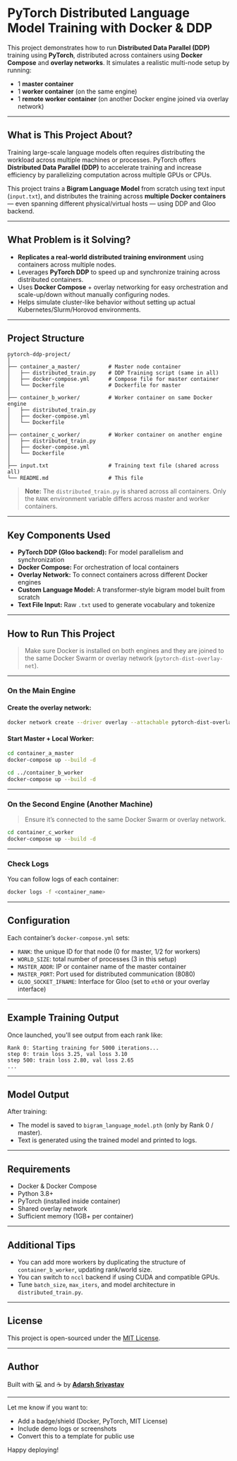# PyTorch Distributed Language Model Training with Docker & DDP

This project demonstrates how to run **Distributed Data Parallel (DDP)** training using **PyTorch**, distributed across containers using **Docker Compose** and **overlay networks**. It simulates a realistic multi-node setup by running:

- 1 **master container**
- 1 **worker container** (on the same engine)
- 1 **remote worker container** (on another Docker engine joined via overlay network)

---

##  What is This Project About?

Training large-scale language models often requires distributing the workload across multiple machines or processes. PyTorch offers **Distributed Data Parallel (DDP)** to accelerate training and increase efficiency by parallelizing computation across multiple GPUs or CPUs.

This project trains a **Bigram Language Model** from scratch using text input (`input.txt`), and distributes the training across **multiple Docker containers** — even spanning different physical/virtual hosts — using DDP and Gloo backend.

---

##  What Problem is it Solving?

-  **Replicates a real-world distributed training environment** using containers across multiple nodes.
-  Leverages **PyTorch DDP** to speed up and synchronize training across distributed containers.
-  Uses **Docker Compose** + overlay networking for easy orchestration and scale-up/down without manually configuring nodes.
-  Helps simulate cluster-like behavior without setting up actual Kubernetes/Slurm/Horovod environments.

---

## Project Structure

```
pytorch-ddp-project/
│
├── container_a_master/         # Master node container
│   ├── distributed_train.py    # DDP Training script (same in all)
│   ├── docker-compose.yml      # Compose file for master container
│   └── Dockerfile              # Dockerfile for master
│
├── container_b_worker/         # Worker container on same Docker engine
│   ├── distributed_train.py
│   ├── docker-compose.yml
│   └── Dockerfile
│
├── container_c_worker/         # Worker container on another engine
│   ├── distributed_train.py
│   ├── docker-compose.yml
│   └── Dockerfile
│
├── input.txt                   # Training text file (shared across all)
└── README.md                   # This file
```

> **Note:** The `distributed_train.py` is shared across all containers. Only the `RANK` environment variable differs across master and worker containers.

---

## Key Components Used

- **PyTorch DDP (Gloo backend):** For model parallelism and synchronization
- **Docker Compose:** For orchestration of local containers
- **Overlay Network:** To connect containers across different Docker engines
- **Custom Language Model:** A transformer-style bigram model built from scratch
- **Text File Input:** Raw `.txt` used to generate vocabulary and tokenize

---

## How to Run This Project

> Make sure Docker is installed on both engines and they are joined to the same Docker Swarm or overlay network (`pytorch-dist-overlay-net`).

---

###  On the Main Engine

#### Create the overlay network:
```bash
docker network create --driver overlay --attachable pytorch-dist-overlay-net
```

#### Start Master + Local Worker:

```bash
cd container_a_master
docker-compose up --build -d
```

```bash
cd ../container_b_worker
docker-compose up --build -d
```

---

###  On the Second Engine (Another Machine)

> Ensure it’s connected to the same Docker Swarm or overlay network.

```bash
cd container_c_worker
docker-compose up --build -d
```

---

###  Check Logs

You can follow logs of each container:

```bash
docker logs -f <container_name>
```

---

##  Configuration

Each container’s `docker-compose.yml` sets:

- `RANK`: the unique ID for that node (0 for master, 1/2 for workers)
- `WORLD_SIZE`: total number of processes (3 in this setup)
- `MASTER_ADDR`: IP or container name of the master container
- `MASTER_PORT`: Port used for distributed communication (8080)
- `GLOO_SOCKET_IFNAME`: Interface for Gloo (set to `eth0` or your overlay interface)

---

##  Example Training Output

Once launched, you'll see output from each rank like:

```
Rank 0: Starting training for 5000 iterations...
step 0: train loss 3.25, val loss 3.10
step 500: train loss 2.80, val loss 2.65
...
```

---

##  Model Output

After training:

- The model is saved to `bigram_language_model.pth` (only by Rank 0 / master).
- Text is generated using the trained model and printed to logs.

---

##  Requirements

- Docker & Docker Compose
- Python 3.8+
- PyTorch (installed inside container)
- Shared overlay network
- Sufficient memory (1GB+ per container)

---

##  Additional Tips

- You can add more workers by duplicating the structure of `container_b_worker`, updating rank/world size.
- You can switch to `nccl` backend if using CUDA and compatible GPUs.
- Tune `batch_size`, `max_iters`, and model architecture in `distributed_train.py`.

---

##  License

This project is open-sourced under the [MIT License](https://opensource.org/licenses/MIT).

---

##  Author

Built with 💻 and ☕ by **[Adarsh Srivastav](https://github.com/sdeadarsh)**

---

Let me know if you want to:
- Add a badge/shield (Docker, PyTorch, MIT License)
- Include demo logs or screenshots
- Convert this to a template for public use

Happy deploying! 